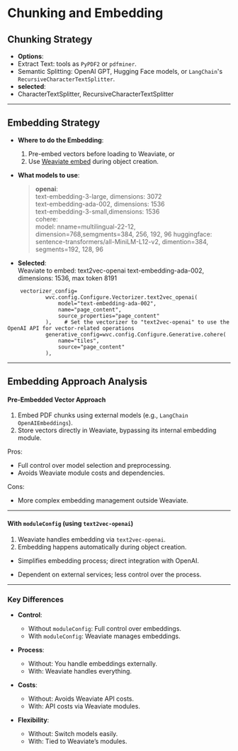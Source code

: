 # Chunking and Embedding

## Chunking Strategy

- **Options**:
- Extract Text: tools as `PyPDF2` or `pdfminer`.
- Semantic Splitting: OpenAI GPT, Hugging Face models, or `LangChain`'s `RecursiveCharacterTextSplitter`.
- **selected**:
- CharacterTextSplitter, RecursiveCharacterTextSplitter

---

## Embedding Strategy

- **Where to do the Embedding**:  
    1. Pre-embed vectors before loading to Weaviate, or <br>
    2. Use [Weaviate embed](https://weaviate.io/developers/weaviate/concepts/vector-quantization) during object creation. <br>

- **What models to use**:
    > **openai**: <br>
    > text-embedding-3-large, dimensions: 3072 <br>
    > text-embedding-ada-002, dimensions: 1536 <br>
    > text-embedding-3-small,dimensions: 1536 <br>
    > cohere: <br>
    > model: nname=multilingual-22-12, dimension=768,semgments=384, 256, 192, 96
    > huggingface: <br>
    > sentence-transformers/all-MiniLM-L12-v2, dimention=384, segments=192, 128, 96

- **Selected**:  
Weaviate to embed: text2vec-openai text-embedding-ada-002, dimensions: 1536, max token 8191
```
    vectorizer_config=
            wvc.config.Configure.Vectorizer.text2vec_openai(
                model="text-embedding-ada-002",
                name="page_content",
                source_properties="page_content"
            ),    # Set the vectorizer to "text2vec-openai" to use the OpenAI API for vector-related operations
            generative_config=wvc.config.Configure.Generative.cohere(
                name="tiles", 
                source="page_content"
            ),             
```

---
## Embedding Approach Analysis


#### Pre-Embedded Vector Approach

1. Embed PDF chunks using external models (e.g., `LangChain OpenAIEmbeddings`).  
2. Store vectors directly in Weaviate, bypassing its internal embedding module.

Pros:
- Full control over model selection and preprocessing.
- Avoids Weaviate module costs and dependencies.

Cons:
- More complex embedding management outside Weaviate.

---

#### With `moduleConfig` (using `text2vec-openai`)

1. Weaviate handles embedding via `text2vec-openai`.
2. Embedding happens automatically during object creation.

- Simplifies embedding process; direct integration with OpenAI.
  
- Dependent on external services; less control over the process.

---

### Key Differences

- **Control**:  
  - Without `moduleConfig`: Full control over embeddings.  
  - With `moduleConfig`: Weaviate manages embeddings.
  
- **Process**:  
  - Without: You handle embeddings externally.  
  - With: Weaviate handles everything.

- **Costs**:  
  - Without: Avoids Weaviate API costs.  
  - With: API costs via Weaviate modules.

- **Flexibility**:  
  - Without: Switch models easily.  
  - With: Tied to Weaviate’s modules.
